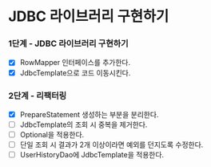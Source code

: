# JDBC 라이브러리 구현하기

### 1단계 - JDBC 라이브러리 구현하기

- [x] RowMapper 인터페이스를 추가한다.
- [x] JdbcTemplate으로 코드 이동시킨다.

### 2단계 - 리팩터링

- [x] PrepareStatement 생성하는 부분을 분리한다.
- [ ] JdbcTemplate의 조회 시 중복을 제거한다.
- [ ] Optional을 적용한다.
- [ ] 단일 조회 시 결과가 2개 이상이라면 예외를 던지도록 수정한다.
- [ ] UserHistoryDao에 JdbcTemplate을 적용한다.
